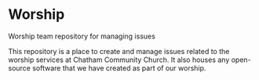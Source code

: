 # Worship
Worship team repository for managing issues

This repository is a place to create and manage issues related to the worship services at Chatham Community Church.
It also houses any open-source software that we have created as part of our worship.
